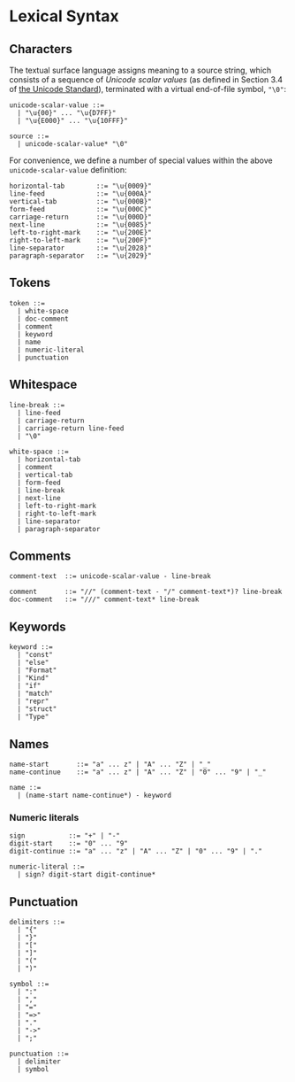 # Lexical Syntax

## Characters

The textual surface language assigns meaning to a source string,
which consists of a sequence of _Unicode scalar values_
(as defined in Section 3.4 of [the Unicode Standard](https://www.unicode.org/versions/latest/)),
terminated with a virtual end-of-file symbol, `"\0"`:

```term
unicode-scalar-value ::=
  | "\u{00}" ... "\u{D7FF}"
  | "\u{E000}" ... "\u{10FFF}"

source ::=
  | unicode-scalar-value* "\0"
```

For convenience, we define a number of special values within the above `unicode-scalar-value` definition:

```text
horizontal-tab        ::= "\u{0009}"
line-feed             ::= "\u{000A}"
vertical-tab          ::= "\u{000B}"
form-feed             ::= "\u{000C}"
carriage-return       ::= "\u{000D}"
next-line             ::= "\u{0085}"
left-to-right-mark    ::= "\u{200E}"
right-to-left-mark    ::= "\u{200F}"
line-separator        ::= "\u{2028}"
paragraph-separator   ::= "\u{2029}"
```

## Tokens

```term
token ::=
  | white-space
  | doc-comment
  | comment
  | keyword
  | name
  | numeric-literal
  | punctuation
```

## Whitespace

```term
line-break ::=
  | line-feed
  | carriage-return
  | carriage-return line-feed
  | "\0"

white-space ::=
  | horizontal-tab
  | comment
  | vertical-tab
  | form-feed
  | line-break
  | next-line
  | left-to-right-mark
  | right-to-left-mark
  | line-separator
  | paragraph-separator
```

## Comments

```term
comment-text  ::= unicode-scalar-value - line-break

comment       ::= "//" (comment-text - "/" comment-text*)? line-break
doc-comment   ::= "///" comment-text* line-break
```

## Keywords

```term
keyword ::=
  | "const"
  | "else"
  | "Format"
  | "Kind"
  | "if"
  | "match"
  | "repr"
  | "struct"
  | "Type"
```

## Names

```term
name-start       ::= "a" ... z" | "A" ... "Z" | "_"
name-continue    ::= "a" ... z" | "A" ... "Z" | "0" ... "9" | "_"

name ::=
  | (name-start name-continue*) - keyword
```

### Numeric literals

```text
sign           ::= "+" | "-"
digit-start    ::= "0" ... "9"
digit-continue ::= "a" ... "z" | "A" ... "Z" | "0" ... "9" | "."

numeric-literal ::=
  | sign? digit-start digit-continue*
```

## Punctuation

```term
delimiters ::=
  | "{"
  | "}"
  | "["
  | "]"
  | "("
  | ")"

symbol ::=
  | ":"
  | ","
  | "="
  | "=>"
  | "."
  | "->"
  | ";"

punctuation ::=
  | delimiter
  | symbol
```
